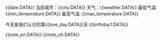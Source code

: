 {{date.DATA}} 
当前城市：{{city.DATA}} 
天气：{{weather.DATA}} 
最低气温: {{min_temperature.DATA}} 
最高气温: {{max_temperature.DATA}} 

今天是我们认识的第{{love_day.DATA}}天
{{birthday1.DATA}}

{{note_en.DATA}} 
{{note_ch.DATA}}
